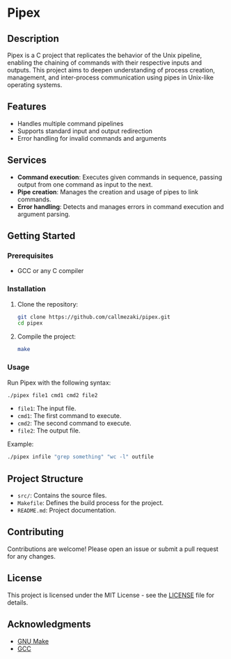 # Pipex

## Description

Pipex is a C project that replicates the behavior of the Unix pipeline, enabling the chaining of commands with their respective inputs and outputs. This project aims to deepen understanding of process creation, management, and inter-process communication using pipes in Unix-like operating systems.

## Features

- Handles multiple command pipelines
- Supports standard input and output redirection
- Error handling for invalid commands and arguments

## Services

- **Command execution**: Executes given commands in sequence, passing output from one command as input to the next.
- **Pipe creation**: Manages the creation and usage of pipes to link commands.
- **Error handling**: Detects and manages errors in command execution and argument parsing.

## Getting Started

### Prerequisites

- GCC or any C compiler

### Installation

1. Clone the repository:

   ```bash
   git clone https://github.com/callmezaki/pipex.git
   cd pipex
   ```

2. Compile the project:

   ```bash
   make
   ```

### Usage

Run Pipex with the following syntax:

```bash
./pipex file1 cmd1 cmd2 file2
```

- `file1`: The input file.
- `cmd1`: The first command to execute.
- `cmd2`: The second command to execute.
- `file2`: The output file.

Example:

```bash
./pipex infile "grep something" "wc -l" outfile
```

## Project Structure

- `src/`: Contains the source files.
- `Makefile`: Defines the build process for the project.
- `README.md`: Project documentation.

## Contributing

Contributions are welcome! Please open an issue or submit a pull request for any changes.

## License

This project is licensed under the MIT License - see the [LICENSE](LICENSE) file for details.

## Acknowledgments

- [GNU Make](https://www.gnu.org/software/make/)
- [GCC](https://gcc.gnu.org/)
